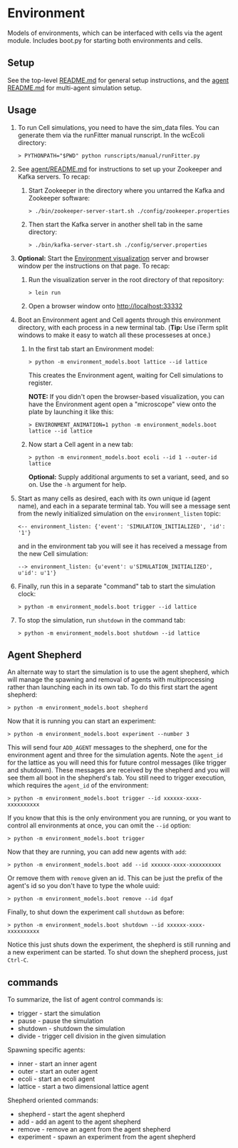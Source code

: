 # Environment

Models of environments, which can be interfaced with cells via the agent module. Includes boot.py for starting both
environments and cells.

## Setup

See the top-level [README.md](../README.md) for general setup instructions, and the
[agent README.md](../agent/README.md) for multi-agent simulation setup.

## Usage

1. To run Cell simulations, you need to have the sim_data files. You can generate them via the
runFitter manual runscript. In the wcEcoli directory:

    `> PYTHONPATH="$PWD" python runscripts/manual/runFitter.py`

2. See [agent/README.md](../agent/README.md) for instructions to set up your Zookeeper and Kafka servers. To recap:

   1. Start Zookeeper in the directory where you untarred the Kafka and Zookeeper software:

      `> ./bin/zookeeper-server-start.sh ./config/zookeeper.properties`

   2. Then start the Kafka server in another shell tab in the same directory:

      `> ./bin/kafka-server-start.sh ./config/server.properties`

3. **Optional:** Start the [Environment visualization](https://github.com/CovertLab/environment)
server and browser window per the instructions on that page. To recap:

   1. Run the visualization server in the root directory of that repository:

      `> lein run`

   2. Open a browser window onto [http://localhost:33332](http://localhost:33332)

4. Boot an Environment agent and Cell agents through this environment directory, with
each process in a new terminal tab. (**Tip:** Use iTerm split windows to make
it easy to watch all these processeses at once.)

   1. In the first tab start an Environment model:

      `> python -m environment_models.boot lattice --id lattice`

      This creates the Environment agent, waiting for Cell simulations to register.

      **NOTE:** If you didn't open the browser-based visualization, you can have the
      Environment agent open a "microscope" view onto the plate by launching it like this:

      `> ENVIRONMENT_ANIMATION=1 python -m environment_models.boot lattice --id lattice`

   2. Now start a Cell agent in a new tab:

      `> python -m environment_models.boot ecoli --id 1 --outer-id lattice`

      **Optional:** Supply additional arguments to set a variant, seed, and so on.
      Use the `-h` argument for help. 

5. Start as many cells as desired, each with its own unique id (agent name), and each in a
separate terminal tab.
You will see a message sent from the newly initialized simulation on the `environment_listen` topic:

   `<-- environment_listen: {'event': 'SIMULATION_INITIALIZED', 'id': '1'}`

   and in the environment tab you will see it has received a message from the new Cell simulation:

   `--> environment_listen: {u'event': u'SIMULATION_INITIALIZED', u'id': u'1'}`

6. Finally, run this in a separate "command" tab to start the simulation clock:

   `> python -m environment_models.boot trigger --id lattice`

7. To stop the simulation, run `shutdown` in the command tab:

   `> python -m environment_models.boot shutdown --id lattice`

## Agent Shepherd

An alternate way to start the simulation is to use the agent shepherd, which will manage the spawning and removal of agents with multiprocessing rather than launching each in its own tab. To do this first start the agent shepherd:

   `> python -m environment_models.boot shepherd`

Now that it is running you can start an experiment:

   `> python -m environment_models.boot experiment --number 3`

This will send four `ADD_AGENT` messages to the shepherd, one for the environment agent and three for the simulation agents. Note the `agent_id` for the lattice as you will need this for future control messages (like trigger and shutdown). These messages are received by the shepherd and you will see them all boot in the shepherd's tab. You still need to trigger execution, which requires the `agent_id` of the environment:

   `> python -m environment_models.boot trigger --id xxxxxx-xxxx-xxxxxxxxxx`

If you know that this is the only environment you are running, or you want to control all environments at once, you can omit the `--id` option:

   `> python -m environment_models.boot trigger`

Now that they are running, you can add new agents with `add`:

   `> python -m environment_models.boot add --id xxxxxx-xxxx-xxxxxxxxxx`

Or remove them with `remove` given an id. This can be just the prefix of the agent's id so you don't have to type the whole uuid:

   `> python -m environment_models.boot remove --id dgaf`

Finally, to shut down the experiment call `shutdown` as before:

   `> python -m environment_models.boot shutdown --id xxxxxx-xxxx-xxxxxxxxxx`

Notice this just shuts down the experiment, the shepherd is still running and a new experiment can be started. To shut down the shepherd process, just `Ctrl-C`.

## commands

To summarize, the list of agent control commands is:

* trigger - start the simulation
* pause - pause the simulation
* shutdown - shutdown the simulation
* divide - trigger cell division in the given simulation

Spawning specific agents:

* inner - start an inner agent
* outer - start an outer agent
* ecoli - start an ecoli agent
* lattice - start a two dimensional lattice agent

Shepherd oriented commands:

* shepherd - start the agent shepherd
* add - add an agent to the agent shepherd
* remove - remove an agent from the agent shepherd
* experiment - spawn an experiment from the agent shepherd
